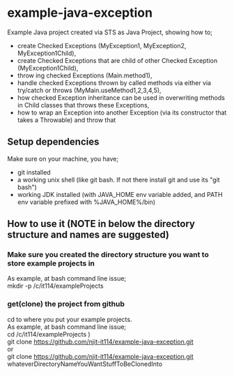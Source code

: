 # example-java-exception
Example Java project created via STS as Java Project, showing how to;
- create Checked Exceptions (MyException1, MyException2, MyException1Child), 
- create Checked Exceptions that are child of other Checked Exception (MyException1Child),
- throw ing checked Exceptions (Main.method1), 
- handle checked Exceptions thrown by called methods via either via try/catch or throws (MyMain.useMethod1,2,3,4,5), 
- how checked Exception inheritance can be used in overwriting methods in Child classes that throws these Exceptions,
- how to wrap an Exception into another Exception (via its constructor that takes a Throwable) and throw that

## Setup dependencies
Make sure on your machine, you have;
- git installed
- a working unix shell (like git bash. If not there install git and use its "git bash")
- working JDK installed (with JAVA_HOME env variable added, and PATH env variable prefixed with %JAVA_HOME%/bin)

## How to use it  (NOTE in below the directory structure and names are suggested)
### Make sure you created the directory structure you want to store example projects in
As example, at bash command line issue;<br>
mkdir -p /c/it114/exampleProjects

### get(clone) the project from github
cd to where you put your example projects.<br>
As example, at bash command line issue;<br>
cd /c/it114/exampleProjects ) <br>
git clone https://github.com/njit-it114/example-java-exception.git <br>
or<br>
git clone https://github.com/njit-it114/example-java-exception.git  whateverDirectoryNameYouWantStuffToBeClonedInto